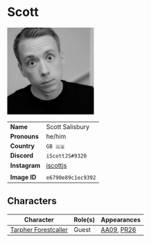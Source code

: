 # Scott

<img src="https://raw.githubusercontent.com/jesskelsall/astarus-images/main/players/e6790e89c1ec9392.png" height="200" />

|||
| --- | --- |
| **Name** | Scott Salisbury | player.3
| **Pronouns** | he/him |
| **Country** | `GB 🇬🇧` |
| **Discord** | `iScottJS#9320` |
| **Instagram** | [iscottjs](https://www.instagram.com/iscottjs/) |
||
| **Image ID** | `e6790e89c1ec9392` |

## Characters

| Character | Role(s) | Appearances |
| --- | --- | --- |
| [Tarpher Forestcaller](../characters/tarpher-forestcaller.md) | Guest | [AA09](../sessions/AA09.md), [PR26](../sessions/completed/PR26.md) |
